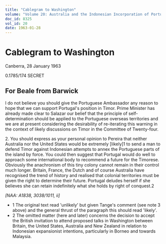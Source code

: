 ```yaml
---
title: "Cablegram to Washington"
volume: "Volume 20: Australia and the Indonesian Incorporation of Portuguese Timor, 1974-1976"
doc_id: 8325
vol_id: 20
date: 1963-01-28
---
```


# Cablegram to Washington

Canberra, 28 January 1963

0.1785/174 SECRET

## For Beale from Barwick

I do not believe you should give the Portuguese Ambassador any reason to hope that we can support Portugal's position in Timor. Prime Minister has already made clear to Salazar our belief that the principle of self-determination should be applied to the Portuguese overseas territories and we are at present considering the desirability of re-iterating this warning in the context of likely discussions on Timor in the Committee of Twenty-four.

2\. You should express as your personal opinion to Pereira that neither Australia nor the United States would be extremely [likely]1 to send a man to defend Timor against Indonesian attempts to annex the Portuguese parts of the island by force. You could then suggest that Portugal would do well to approach some international body to recommend a future for the Timorese. Obviously the anachronism of this tiny colony cannot remain in their control much longer. Britain, France, the Dutch and of course Australia have recognised the trend of history and realised that colonial territories must be given the right to determine their future. Portugal deludes herself if she believes she can retain indefinitely what she holds by right of conquest.2

_[NAA: A1838, 3038/1011, ii]_

  * 1 The original text read 'unlikely' but given Tange's comment (see note 3 above) and the general thrust of the paragraph this should read 'likely'.
  * 2 The omitted matter (here and later) concerns the decision to accept the British invitation to attend proposed talks in Washington between Britain, the United States, Australia and New Zealand in relation to Indonesian expansionist intentions, particularly in Borneo and towards Malaysia.


